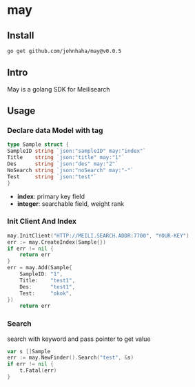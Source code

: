 # may

## Install

```bash
go get github.com/johnhaha/may@v0.0.5
```

## Intro

May is a golang SDK for Meilisearch

## Usage

### Declare data Model with tag

```go
type Sample struct {
SampleID string `json:"sampleID" may:"index"`
Title    string `json:"title" may:"1"`
Des      string `json:"des" may:"2"`
NoSearch string `json:"noSearch" may:"-"`
Test     string `json:"test"`
}
```

- **index**: primary key field
- **integer**: searchable field, weight rank

### Init Client And Index

```go
may.InitClient("HTTP://MEILI.SEARCH.ADDR:7700", "YOUR-KEY")
err := may.CreateIndex(Sample{})
if err != nil {
    return err
}
err = may.Add(Sample{
    SampleID: "1",
    Title:    "test1",
    Des:      "test1",
    Test:     "okok",
})
    return err
```

### Search

search with keyword and pass pointer to get value

```go
var s []Sample
err := may.NewFinder().Search("test", &s)
if err != nil {
    t.Fatal(err)
}
```
